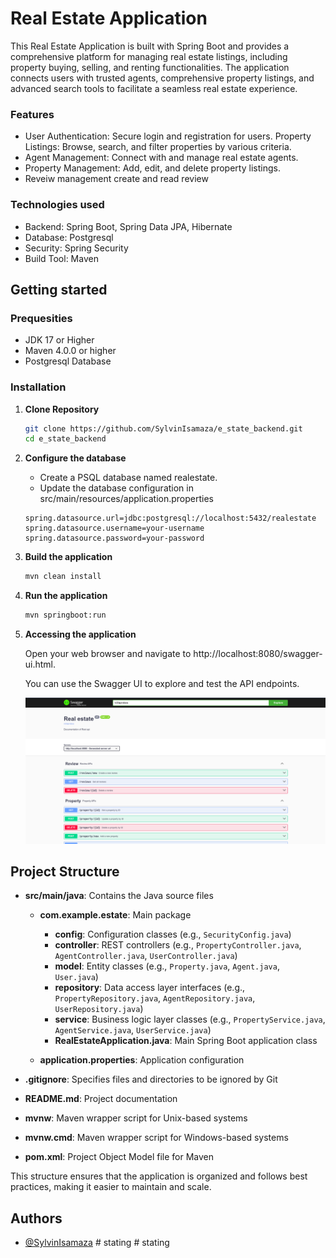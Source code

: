 # Real Estate Application

This Real Estate Application is built with Spring Boot and provides a comprehensive platform for managing real estate listings, including property buying, selling, and renting functionalities. The application connects users with trusted agents, comprehensive property listings, and advanced search tools to facilitate a seamless real estate experience.

### Features
- User Authentication: Secure login and registration for users.
Property Listings: Browse, search, and filter properties by various criteria.
- Agent Management: Connect with and manage real estate agents.
- Property Management: Add, edit, and delete property listings.
- Reveiw management create and read review

### Technologies used
- Backend: Spring Boot, Spring Data JPA, Hibernate
- Database: Postgresql
- Security: Spring Security
- Build Tool: Maven

## Getting started
### Prequesities
- JDK 17 or Higher
- Maven 4.0.0 or higher
- Postgresql Database

### Installation
1. **Clone Repository**

    ```bash
    git clone https://github.com/SylvinIsamaza/e_state_backend.git
    cd e_state_backend
      ```
2. **Configure the database**
   - Create a PSQL database named realestate.
   - Update the database configuration in src/main/resources/application.properties

    ```properties
    spring.datasource.url=jdbc:postgresql://localhost:5432/realestate
    spring.datasource.username=your-username
    spring.datasource.password=your-password
      ```
3. **Build the application**
      ```bash
      mvn clean install
      ```
4. **Run the application**
    ``` bash
    mvn springboot:run
    ```
5. **Accessing the application**

    Open your web browser and navigate to http://localhost:8080/swagger-ui.html.

    You can use the Swagger UI to explore and test the API endpoints.

    ![App screenshoot](image.png)

## Project Structure




- **src/main/java**: Contains the Java source files
  - **com.example.estate**: Main package
    - **config**: Configuration classes (e.g., `SecurityConfig.java`)
    - **controller**: REST controllers (e.g., `PropertyController.java`, `AgentController.java`, `UserController.java`)
    - **model**: Entity classes (e.g., `Property.java`, `Agent.java`, `User.java`)
    - **repository**: Data access layer interfaces (e.g., `PropertyRepository.java`, `AgentRepository.java`, `UserRepository.java`)
    - **service**: Business logic layer classes (e.g., `PropertyService.java`, `AgentService.java`, `UserService.java`)
    - **RealEstateApplication.java**: Main Spring Boot application class

 
  - **application.properties**: Application configuration
 
- **.gitignore**: Specifies files and directories to be ignored by Git
- **README.md**: Project documentation
- **mvnw**: Maven wrapper script for Unix-based systems
- **mvnw.cmd**: Maven wrapper script for Windows-based systems
- **pom.xml**: Project Object Model file for Maven

This structure ensures that the application is organized and follows best practices, making it easier to maintain and scale.

## Authors

- [@SylvinIsamaza](https://github.com/SylvinIsamaza)
#   s t a t i n g 
 
 #   s t a t i n g 
 
 